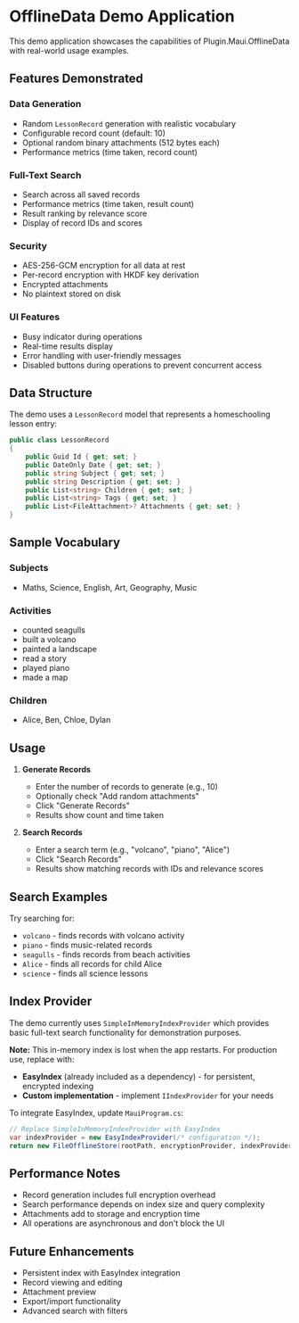# OfflineData Demo Application

This demo application showcases the capabilities of Plugin.Maui.OfflineData with real-world usage examples.

## Features Demonstrated

### Data Generation
- Random `LessonRecord` generation with realistic vocabulary
- Configurable record count (default: 10)
- Optional random binary attachments (512 bytes each)
- Performance metrics (time taken, record count)

### Full-Text Search
- Search across all saved records
- Performance metrics (time taken, result count)
- Result ranking by relevance score
- Display of record IDs and scores

### Security
- AES-256-GCM encryption for all data at rest
- Per-record encryption with HKDF key derivation
- Encrypted attachments
- No plaintext stored on disk

### UI Features
- Busy indicator during operations
- Real-time results display
- Error handling with user-friendly messages
- Disabled buttons during operations to prevent concurrent access

## Data Structure

The demo uses a `LessonRecord` model that represents a homeschooling lesson entry:

```csharp
public class LessonRecord
{
    public Guid Id { get; set; }
    public DateOnly Date { get; set; }
    public string Subject { get; set; }
    public string Description { get; set; }
    public List<string> Children { get; set; }
    public List<string> Tags { get; set; }
    public List<FileAttachment>? Attachments { get; set; }
}
```

## Sample Vocabulary

### Subjects
- Maths, Science, English, Art, Geography, Music

### Activities
- counted seagulls
- built a volcano
- painted a landscape
- read a story
- played piano
- made a map

### Children
- Alice, Ben, Chloe, Dylan

## Usage

1. **Generate Records**
   - Enter the number of records to generate (e.g., 10)
   - Optionally check "Add random attachments"
   - Click "Generate Records"
   - Results show count and time taken

2. **Search Records**
   - Enter a search term (e.g., "volcano", "piano", "Alice")
   - Click "Search Records"
   - Results show matching records with IDs and relevance scores

## Search Examples

Try searching for:
- `volcano` - finds records with volcano activity
- `piano` - finds music-related records
- `seagulls` - finds records from beach activities
- `Alice` - finds all records for child Alice
- `science` - finds all science lessons

## Index Provider

The demo currently uses `SimpleInMemoryIndexProvider` which provides basic full-text search functionality for demonstration purposes.

**Note:** This in-memory index is lost when the app restarts. For production use, replace with:
- **EasyIndex** (already included as a dependency) - for persistent, encrypted indexing
- **Custom implementation** - implement `IIndexProvider` for your needs

To integrate EasyIndex, update `MauiProgram.cs`:

```csharp
// Replace SimpleInMemoryIndexProvider with EasyIndex
var indexProvider = new EasyIndexProvider(/* configuration */);
return new FileOfflineStore(rootPath, encryptionProvider, indexProvider);
```

## Performance Notes

- Record generation includes full encryption overhead
- Search performance depends on index size and query complexity
- Attachments add to storage and encryption time
- All operations are asynchronous and don't block the UI

## Future Enhancements

- Persistent index with EasyIndex integration
- Record viewing and editing
- Attachment preview
- Export/import functionality
- Advanced search with filters
